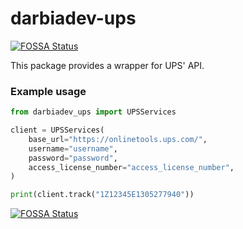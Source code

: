 # darbiadev-ups
[![FOSSA Status](https://app.fossa.com/api/projects/git%2Bgithub.com%2Fdarbiadev%2Fdarbiadev-ups.svg?type=shield)](https://app.fossa.com/projects/git%2Bgithub.com%2Fdarbiadev%2Fdarbiadev-ups?ref=badge_shield)


This package provides a wrapper for UPS' API.

### Example usage

```python
from darbiadev_ups import UPSServices

client = UPSServices(
    base_url="https://onlinetools.ups.com/",
    username="username",
    password="password",
    access_license_number="access_license_number",
)

print(client.track("1Z12345E1305277940"))
```


[![FOSSA Status](https://app.fossa.com/api/projects/git%2Bgithub.com%2Fdarbiadev%2Fdarbiadev-ups.svg?type=large)](https://app.fossa.com/projects/git%2Bgithub.com%2Fdarbiadev%2Fdarbiadev-ups?ref=badge_large)
